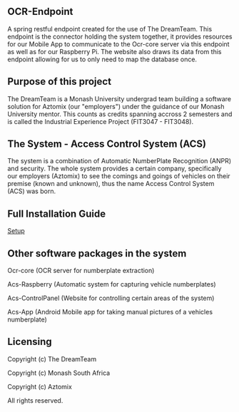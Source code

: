 ## OCR-Endpoint

A spring restful endpoint created for the use of The DreamTeam. This endpoint is the connector holding the system together, it provides resources for our Mobile App to communicate to the Ocr-core server via this endpoint as well as for our Raspberry Pi. The website also draws its data from this endpoint allowing for us to only need to map the database once. 

## Purpose of this project

The DreamTeam is a Monash University undergrad team building a software solution for Aztomix (our "employers") under the guidance of our Monash University mentor. This counts as credits spanning accross 2 semesters and is called the Industrial Experience Project (FIT3047 - FIT3048). 

## The System - Access Control System (ACS)

The system is a combination of Automatic NumberPlate Recognition (ANPR) and security. The whole system provides a certain company, specifically our employers (Aztomix) to see the comings and goings of vehicles on their premise (known and unknown), thus the name Access Control System (ACS) was born.

## Full Installation Guide

[Setup](https://github.com/Benehiko/ocr-endpoint/wiki)

## Other software packages in the system

Ocr-core (OCR server for numberplate extraction)

Acs-Raspberry (Automatic system for capturing vehicle numberplates)

Acs-ControlPanel (Website for controlling certain areas of the system)

Acs-App (Android Mobile app for taking manual pictures of a vehicles numberplate)


## Licensing

Copyright (c) The DreamTeam

Copyright (c) Monash South Africa

Copyright (c) Aztomix

All rights reserved.


